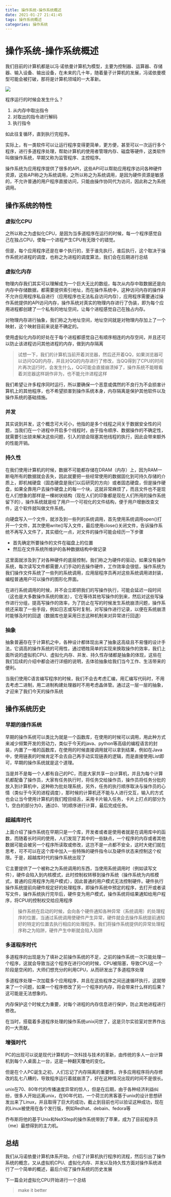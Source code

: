 ```yaml
---
title: 操作系统-操作系统概述
date: 2021-01-27 21:41:45
tags: 操作系统概述
categories: 操作系统
---
```

# 操作系统-操作系统概述

我们目前的计算机都是以冯·诺依曼计算机为模型，主要为控制器、运算器、存储器、输入设备、输出设备，在未来的几十年，随着量子计算机的发展，冯诺依曼模型可能会被打破，那将是计算机领域的一大革新。

![](https://raw.githubusercontent.com/lightingsui/Pic/master/img/20210125212039.jpg)

程序运行的时候会发生什么？

1. 从内存中取出指令
2. 对取出的指令进行解码
3. 执行指令

如此往复循环，直到执行完程序。

实际上，有一类软件可以让运行程序变得更简单，更方便，甚至可以一次运行多个程序，进行多道程序处理，帮助计算机的使用者管理内存、磁盘等硬件，这类软件叫做操作系统，早期又称为监管程序、主控程序。

操作系统为应用程序提供了很多的API，这些API可以帮助应用程序访问各种硬件资源，这些API称之为系统调用，之所以称之为系统调用，是因为硬件资源是敏感的，不允许普通的用户程序直接访问，只能由操作协同代为访问，因此称之为系统调用。

## 操作系统的特性

### 虚拟化CPU

之所以称之为虚拟化CPU，是因为当多道程序在运行的时候，每一个程序感觉自己在独占CPU，使每一个进程产生CPU有无限个的错觉。

但是，每个应用程序还是在单个执行的，至于谁先执行，谁后执行，这个取决于操作系统对进程的调度，也称之为进程的调度算法，我们会在后期进行总结

### 虚拟化内存

物理内存我们其实可以理解成为一个巨大无比的数组，每次从内存中取数据还是向内存中存储数据，都需要提供索引地址，而在操作系统中，这种访问内存的操作并不允许应用程序私自进行（应用程序也无法私自访问内存），应用程序需要通过操作系统提供的API访问内存，操作系统对真实的物理内存进行了伪装，即为每个应用进程都创建了一个私有的地址空间，让每个进程感觉自己在独占内存。

对物理内存进行抽象，我们称之为地址空间，地址空间就是对物理内存加上了一个映射，这个映射目前来说是不确定的。

使用虚拟化内存的好处在于每个进程都感觉自己有顺序相连的内存空间，并且还可以防止该进程访问其他进程的内存，做到内存隔离

> 试想一下，我们的计算机当前开着浏览器，然后还开着QQ，如果浏览器可以访问QQ的内存，并且对QQ的内存进行了修改，当QQ得到了CPU的时间片再次运行时，会发生什么，QQ可能会直接崩溃掉了，操作系统不能眼看着浏览器这样胡作非为，也不能允许进程这样

我们希望让许多程序同时运行，所以要确保一个恶意或偶然的不良行为不会损害计算机上的其他程序，也不希望损害到操作系统本身，内存隔离是保护其他软件以及操作系统的基础措施。

### 并发

其实说到并发，这个概念可大可小，他指的是多个线程之间关于数据安全性的问题，当我们在一个进程中开启多个线程时，由于指令顺序、数据操作的不确定性，就需要引出锁来解决这些问题，引入的锁会阻塞其他线程的执行，因此会带来额外的性能开销。

### 持久性

在我们使用计算机的时候，数据不可能都存储在DRAM（内存）上，因为RAM一断电所有的数据就会丢失，因此就要把一些经常使用的数据固化到可持久存储的介质上，即机械硬盘（固态硬盘是我们以后研究的方向）或者固态硬盘，但是操作硬盘，如果全靠用户去操作硬盘上的每一个块，这就非常麻烦了，而且文件也不是现在人们想象的那样是一棵树状结构（现在人们的印象都是现在人们所用的操作系统留下的），操作系统就是给了用户一个可视化的文件结构，便于用户增删改查文件，这个软件就叫做文件系统。

向硬盘写入一个文件，就涉及到一些列的系统调用，首先使用系统调用open()打开一个文件，其次使用write()写入文件，最后使用close()关闭文件，告诉操作系统不再写入文件了，其实细化一点，对文件的操作可能会经历一下步骤

+ 首先确定所要操作的文件在磁盘上的位置
+ 然后在文件系统所维护的各种数据结构中做记录

这里面就涉及到了对各种硬件的底层控制，我们称之为硬件的驱动，如果没有操作系统，每次读写文件都需要人们手动的去操作硬件，工作效率会很低，操作系统为我们操作文件系统了一些列的系统调用，应用层程序员再对这些系统调用进封装，编程普通用户可以操作的图形化界面。

在进行系统调用的时候，并不会立即把我们的写操作执行，可能会延迟一段时间（这也是大多数操作系统的做法），它在等待其他写操作的到来，然后对这些写操作进行分组，提高写操作的效率，为了防止在写的时候发生系统崩溃问题，操作系统还采取了一些手段，例如日志或写时复制，对写操作进行记录，以便在系统崩溃时能够及时的回退（数据库也是采用日志这种机制来对异常进行回退）

### 抽象

抽象普遍存在于计算机之中，各种设计都体现出来了抽象这高级且不易懂的设计手法，它调高的操作系统的可用性，通过牺牲简单的实现来换取操作的效率，我们上面所说的虚拟机CPU、虚拟化内存、并发、持久性存储都是抽象的体现，这些在我们后续的介绍中都会进行详细的说明，去体验抽象给我们当今工作、生活带来的便利。

当我们使用C语言编写程序的时候，我们不会去考虑汇编，用汇编写代码时，不用去考虑二进制，用二进制构建处理器时不用考虑晶体管。通过这一层一层的抽象，才迎来了我们今天的操作系统

## 操作系统历史

### 早期的操作系统

早期的操作系统可以类比为就是一个函数库，在使用的时候可以调用，用此种方式来减少频繁开发的劳动力，类似于今天的java、python等高级的编程语言的封装，内置了一堆的函数库，在使用的时候直接调用就可以拿到结果，例如在Java中，使用链表的时候肯定不会去自己再手动实现链表的逻辑，而是直接使用List即可，早期的操作系统就是这个道理。

当是并不是每一个人都有自己的PC，而是大家共享一台计算机，并且为每个计算机都配备了操作员，大家有任务执行时，将任务交给操作员，操作员将任务分批的放入到计算机中，这种称为批处理系统，另外，任务的执行顺序取决与操作员的心情（类似于今天的进程调度），那时候的计算机还不能与人进行交互，输入的方式也会让当今使用计算机的我们瞠目结舌，采用卡片输入任务，卡片上打点的部分为1，空白的部分为0，通过0、1的顺序进行计算，最后完成任务。

### 超越库时代

上面介绍了操作系统在早期只是一个库，开发者或者是使用者就是在调用库中的函数，而随着长时间的使用，人们发现了其中的一些缺点，一个程序的内存或者其他数据可能会被另一个程序所读取或修改，这岂不是一点都不安全，这时大佬们就在思考，可不可以在这个库中加入一些特殊的硬件指令以及硬件状态来控制这个权限。于是，超越库时代的操作系统出现了

它主要提供了一个被称之为系统调用的东西，当使用系统调用时（例如读写文件），硬件会陷入到内核模式，此时控制权转移到操作系统（操作系统为内核模式，普通的应用程序为用户模式），因此普通的用户模式无法控制硬件。硬件执行操作系统提前向硬件规定好的处理程序，即操作系统中预定的程序，去打开或者读写文件，操作系统执行完毕后，硬件变为用户模式，操作系统将结果通知给用户程序，将CPU的控制权交给应用程序

> 操作系统在启动的时候，会向各个硬件通知各种异常（系统调用）的处理程序的位置，当通过系统调用使硬件产生异常，硬件就会去操作系统提前通知好的特定的位置去执行相应的处理程序。我们将操作系统提供的异常处理程序称之为陷阱，硬件产生中断就会陷入陷阱

### 多道程序时代

多道程序的出现是为了填补之前操作系统的不足，之前的操作系统一次只能处理一个程序，这就会导致当这个程序在进行IO的时候，CPU被阻塞，导致CPU这一个阶段是空闲的，大师们想充分的利用CPU，从而研发出了多道程序处理

多道程序处理一次加载多个应用程序，并且在这些程序之间迅速循环执行，这就带来了一个问题，如果一个程序修改了另一个程序的内存，将会带来什么样的后果？这可能是无法想象的。

内存保护这个时候尤为重要，对每个进程的内存信息进行保护，防止其他进程进行修改。

在当时，搭载着多道程序处理的操作系统unix问世了，这是贝尔实验室对世界作出的一大贡献。

### 增强时代

PC的出现可以说是现代计算机的一次科技与技术的革新，由传统的多人一台计算机到每个人桌面上一台，这是一种翻天覆地的变化。

但是在个人PC诞生之初，人们忘记了内存隔离的重要性，许多应用程序将内存修改的乱七八糟的，导致程序运行着就崩溃了，好在这种情况出现的时间不是很长。

unix在70、80年代的传播速度异常的惊人，但是在后期，由于各种经济利益纠纷，很多人开始远离unix，在90年代初，一个荷兰的黑客基于unix的设计思想研发出来了Linux，并且取得了巨大的成功，截止到目前也可以验证这种成功，现在的Linux被使用在各个发行版，例如Redhat、debain、fedora等

乔布斯将他的基于Unix和NeXStep的操作系统带到了苹果，成为了目前程序员（me）最想得到的主力机。

## 总结

我们从冯诺依曼计算机体系开始，介绍了计算机执行程序的流程，然后引出了操作系统的概念，又从虚拟机CPU、虚拟化内存、并发以及持久性方面对操作系统进行了一个简单的概述，最后介绍了操作系统的历史发展

下一篇会对虚拟化CPU开始进行一个总结

> make it better
